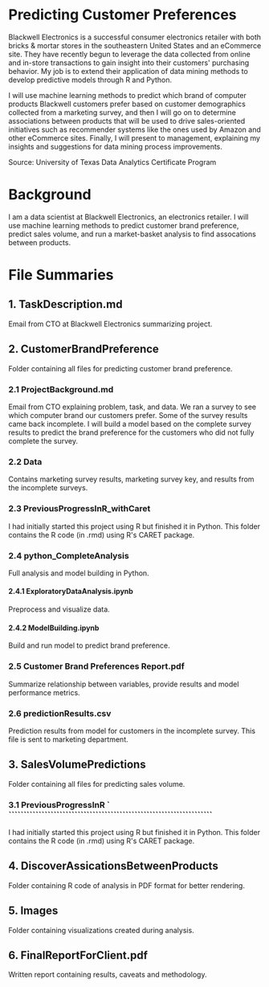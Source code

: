 # Predicting Customer Preferences

Blackwell Electronics is a successful consumer electronics retailer with both bricks & mortar stores in the southeastern United States and an eCommerce site. They have recently begun to leverage the data collected from online and in-store transactions to gain insight into their customers' purchasing behavior. My job is to extend their application of data mining methods to develop predictive models through  R and Python.

I will use machine learning methods to predict which brand of computer products Blackwell customers prefer based on customer demographics collected from a marketing survey, and then I will go on to determine associations between products that will be used to drive sales-oriented initiatives such as recommender systems like the ones used by Amazon and other eCommerce sites. Finally, I will present to management, explaining my insights and suggestions for data mining process improvements.

Source: University of Texas Data Analytics Certificate Program

# Background

I am a data scientist at Blackwell Electronics, an electronics retailer. I will use machine learning methods to predict customer brand preference, predict sales volume, and run a market-basket analysis to find assocations between products.


# File Summaries

## 1. TaskDescription.md
Email from CTO at Blackwell Electronics summarizing project.

## 2. CustomerBrandPreference
Folder containing all files for predicting customer brand preference. 

### 2.1 ProjectBackground.md
Email from CTO explaining problem, task, and data. We ran a survey to see which computer brand our customers prefer. Some of the survey results came back incomplete. I will build a model based on the complete survey results to predict the brand preference for the customers who did not fully complete the survey. 

### 2.2 Data
Contains marketing survey results, marketing survey key, and results from the incomplete surveys.  

### 2.3 PreviousProgressInR_withCaret
I had initially started this project using R but finished it in Python. This folder contains the R code (in .rmd) using R's  CARET package.  

### 2.4 python_CompleteAnalysis
Full analysis and model building in Python. 
#### 2.4.1 ExploratoryDataAnalysis.ipynb
Preprocess and visualize data.
#### 2.4.2 ModelBuilding.ipynb
Build and run model to predict brand preference. 

### 2.5 Customer Brand Preferences Report.pdf
Summarize relationship between variables, provide results and model performance metrics.
### 2.6 predictionResults.csv
Prediction results from model for customers in the incomplete survey. This file is sent to marketing department.


## 3. SalesVolumePredictions
Folder containing all files for predicting sales volume. 

### 3.1 PreviousProgressInR            `                        ````````````````````````````````````````````````````````````````````
I had initially started this project using R but finished it in Python. This folder contains the R code (in .rmd) using R's  CARET package.


## 4. DiscoverAssicationsBetweenProducts	
Folder containing R code of analysis in PDF format for better rendering.

## 5. Images
Folder containing visualizations created during analysis. 

## 6. FinalReportForClient.pdf
Written report containing results, caveats and methodology. 
